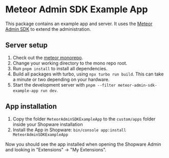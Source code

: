 # Meteor Admin SDK Example App

This package contains an example app and server. It uses the [Meteor Admin SDK](https://github.com/shopware/meteor/tree/main/packages/admin-sdk) to extend the administration.

## Server setup

1. Check out the [meteor monorepo](https://github.com/shopware/meteor).
2. Change your working directory to the mono repo root.
3. Run `pnpm install` to install all dependencies.
4. Build all packages with turbo, using `npx turbo run build`. This can take a minute or two depending on your hardware.
5. Start the development server with `pnpm --filter meteor-admin-sdk-example-app run dev`.

## App installation

1. Copy the folder `MeteorAdminSDKExampleApp` to the `custom/apps` folder inside your Shopware installation
2. Install the App in Shopware: `bin/console app:install MeteorAdminSDKExampleApp`

Now you should see the app installed when opening the Shopware Admin and looking in "Extensions" -> "My Extensions".

